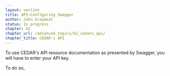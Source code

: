 ```yaml
---
layout: section
title: API—Configuring Swagger
author: John Graybeal
status: In progress
chapter: b2
chapter_url: /advanced_topics/b2_cedars_api/
chapter_title: CEDAR's API
---
```


To use CEDAR's API resource documentation as presented by Swagger,
you will have to enter your API key.

To do so, 